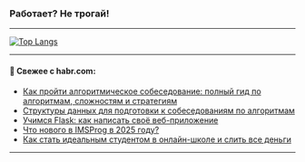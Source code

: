 ### Работает? Не трогай!

---
<!--
#### 🛠️ Technical stack:

![Java](https://img.shields.io/badge/Java-informational?logo=Oracle&style=flat&logoColor=white&color=FF4500)
![Kotlin](https://img.shields.io/badge/Kotlin-informational?logo=Kotlin&style=flat&logoColor=white&color=774D97)
![TS](https://img.shields.io/badge/TypeScript-informational?logo=typeScript&style=flat&logoColor=black&color=017acc)
![Python](https://img.shields.io/badge/Python-informational?logo=Python&style=flat&logoColor=black&color=ffdd54) <br>
![Spring](https://img.shields.io/badge/Spring-informational?logo=Spring&style=flat&logoColor=white&color=6DB33F) 
![SpringBoot](https://img.shields.io/badge/SpringBoot-informational?logo=SpringBoot&style=flat&logoColor=white&color=6DB33F)
![Nest](https://img.shields.io/badge/NestJS-informational?logo=NestJS&style=flat&logoColor=white&color=E0234E) 
![NodeJS](https://img.shields.io/badge/NodeJS-informational?logo=node.js&style=flat&logoColor=white&color=70A760)<br>
![PostgreSQL](https://img.shields.io/badge/PostgreSQL-informational?logo=PostgreSQL&style=flat&logoColor=white&color=DAA520)
![MongoDB](https://img.shields.io/badge/MongoDB-informational?logo=MongoDB&style=flat&logoColor=white&color=870000)
![Apache](https://img.shields.io/badge/Apache-informational?logo=apache&style=flat&logoColor=white&color=f74e28)

___ 
-->

<!--- #### 🛠️ : --->

[![Top Langs](https://github-readme-stats-82jvfl3w3-advtsettinggmailcoms-projects.vercel.app/api/top-langs/?username=zloylis&langs_count=10&hide_title=true&title_color=e6edf3&size_weight=0.5&count_weight=0.5&layout=compact&hide_progress=true&hide_border=true&theme=dracula)](https://github.com/zloylis)

<!---


####  :octocat:&nbsp;&nbsp; Статистика:

![GitHub stats](https://github-readme-stats-u2qms2cxw-advtsettinggmailcoms-projects.vercel.app/api?username=zloylis&show_icons=true&hide_border=true&theme=dracula&title_color=e6edf3&include_all_commits=true&count_private=true&hide_rank=false&hide_title=true&rank_icon=github)
-->
---

#### 💬 Свежее с habr.com:

<!-- BLOG-POST-LIST:START -->
- [Как пройти алгоритмическое собеседование: полный гид по алгоритмам, сложностям и стратегиям](https://habr.com/ru/articles/883030/?utm_source=habrahabr&utm_medium=rss&utm_campaign=883030)
- [Структуры данных для подготовки к собеседованиям по алгоритмам](https://habr.com/ru/articles/879914/?utm_source=habrahabr&utm_medium=rss&utm_campaign=879914)
- [Учимся Flask: как написать своё веб-приложение](https://habr.com/ru/companies/otus/articles/886390/?utm_source=habrahabr&utm_medium=rss&utm_campaign=886390)
- [Что нового в IMSProg в 2025 году?](https://habr.com/ru/articles/886592/?utm_source=habrahabr&utm_medium=rss&utm_campaign=886592)
- [Как стать идеальным студентом в онлайн-школе и слить все деньги](https://habr.com/ru/articles/886576/?utm_source=habrahabr&utm_medium=rss&utm_campaign=886576)
<!-- BLOG-POST-LIST:END -->

---

